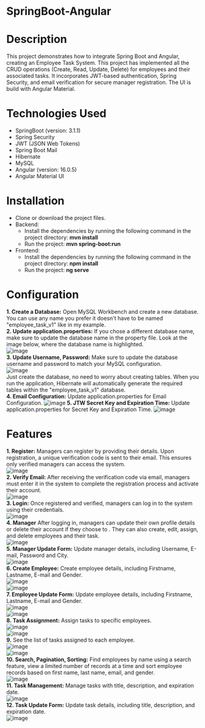 # SpringBoot-Angular   
# Description   
This project demonstrates how to integrate Spring Boot and Angular, creating an Employee Task System. This project has implemented all the CRUD operations (Create, Read, Update, Delete) for employees and their associated tasks. It incorporates JWT-based authentication, Spring Security, and email verification for secure manager registration. The UI is build with Angular Material.   

# Technologies Used  
- SpringBoot  (version: 3.1.1)
- Spring Security
- JWT (JSON Web Tokens)
- Spring Boot Mail
- Hibernate  
- MySQL  
- Angular (version: 16.0.5)  
- Angular Material UI  
  
# Installation        
- Clone or download the project files.      
- Backend:  
  - Install the dependencies by running the following command in the project directory: **mvn install**   
  - Run the project: **mvn spring-boot:run**  
- Frontend:   
  - Install the dependencies by running the following command in the project directory: **npm install**    
  - Run the project: **ng serve**  

# Configuration
**1. Create a Database:** Open MySQL Workbench and create a new database. You can use any name you prefer it doesn't have to be named "employee_task_v1" like in my example.    
**2. Update application.properties:** If you chose a different database name, make sure to update the database name in the property file. Look at the image below, where the database name is       highlighted.                
  ![image](https://github.com/MiltiadisN/test/assets/103901423/959cd517-8fdb-4037-9b20-95c76350841a)     
**3. Update Username, Password:** Make sure to update the database username and password to match your MySQL configuration.   
  ![image](https://github.com/MiltiadisN/test/assets/103901423/85abad19-ce92-4bd7-a17d-36ca966bddad)    
Just create the database, no need to worry about creating tables. When you run the application, Hibernate will automatically generate the required tables within the "employee_task_v1" database.   
**4. Email Configuration:** Update application.properties for Email Configuration.
  ![image](https://github.com/user-attachments/assets/53d828ef-5343-43b7-9b43-ad1203a802fd)
**5. JTW Secret Key and Expiration Time:** Update application.properties for Secret Key and Expiration Time.
  ![image](https://github.com/user-attachments/assets/e0367848-a534-4a80-9a9e-47381edd03b9)


  

# Features
  **1. Register:** Managers can register by providing their details. Upon registration, a unique verification code is sent to their email. This ensures only verified managers can access the system.                                          
  ![image](https://github.com/user-attachments/assets/a7179021-6f58-46fd-9680-adb60d7d53bf)       
  **2. Verify Email:** After receiving the verification code via email, managers must enter it in the system to complete the registration process and activate their account.                                            
  ![image](https://github.com/user-attachments/assets/8d48bda6-d952-4e02-b91b-3e9b85093bd9)                   
  **3. Login:** Once registered and verified, managers can log in to the system using their credentials.                                   
  ![image](https://github.com/user-attachments/assets/0e318507-6568-4357-9e5b-2c4d82acd56d)                       
  **4. Manager** After logging in, managers can update their own profile details or delete their account if they choose to . They can also create, edit, assign, and delete employees and their task.                        
  ![image](https://github.com/user-attachments/assets/4799eebf-2fba-4ce4-9fc5-473a6bc4c58d)         
  **5. Manager Update Form:** Update manager details, including Username, E-mail, Password and City.                                       
  ![image](https://github.com/user-attachments/assets/90c4c42c-f3b4-4d7d-9492-535093af0997)         
  **6. Create Employee:** Create employee details, including Firstname, Lastname, E-mail and Gender.           
  ![image](https://github.com/MiltiadisN/test/assets/103901423/f60f7bdd-2fef-4f7e-b9b2-8b456e0f3823)            
  ![image](https://github.com/MiltiadisN/test/assets/103901423/84050f5b-b9a2-4b38-93bf-b601b94ab5f7)                
  **7. Employee Update Form:** Update employee details, including Firstname, Lastname, E-mail and Gender.                  
  ![image](https://github.com/MiltiadisN/test/assets/103901423/6a5fd6fa-95ce-475c-9e4d-153848d99063)                                
  ![image](https://github.com/MiltiadisN/test/assets/103901423/a5231901-41bb-4063-943d-564ece30edda)                      
  **8. Task Assignment:** Assign tasks to specific employees.                       
  ![image](https://github.com/MiltiadisN/test/assets/103901423/c5b7516d-8f83-4907-baea-efc8efc50ee5)                      
  ![image](https://github.com/MiltiadisN/test/assets/103901423/26396ff7-9596-485b-bf06-3e39c9ff0084)                          
  **9.** See the list of tasks assigned to each employee.    
  ![image](https://github.com/MiltiadisN/test/assets/103901423/6b2f068b-49c1-48a8-a636-b2731821e14b)     
  ![image](https://github.com/MiltiadisN/test/assets/103901423/183fa4cc-9be3-4ff0-bda7-60303d1f0df5)      
  **10. Search, Pagination, Sorting:** Find employees by name using a search feature, view a limited number of records at a time and sort employee records based on first name, last name, email, and gender.          
  ![image](https://github.com/MiltiadisN/test/assets/103901423/0b435eca-3a3b-48a7-b98a-1e396c190c69)     
  **11. Task Management:** Manage tasks with title, description, and expiration date.        
  ![image](https://github.com/MiltiadisN/SpringBoot-Angular/assets/103901423/9da3187e-98ce-41ce-a32a-395392c15f1f)   
  **12. Task Update Form:** Update task details, including title, description, and expiration date.  
  ![image](https://github.com/MiltiadisN/test/assets/103901423/615d7e1a-59a0-4e4d-8bdf-00fb6197c2e9)  

  






